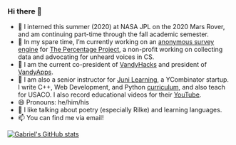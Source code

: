 ### Hi there 👋

<!--
**gfting/gfting** is a ✨ _special_ ✨ repository because its `README.md` (this file) appears on your GitHub profile.

Here are some ideas to get you started:
-->

- 🔭  I interned this summer (2020) at NASA JPL on the 2020 Mars Rover, and am continuing part-time through the fall academic semester.
- 🌱  In my spare time, I’m currently working on an [anonymous survey engine](https://github.com/The-Percentage-Project/survey-engine) for [The Percentage Project](https://percentageproject.com/#/), a non-profit working on collecting data and advocating for unheard voices in CS.
- 🍑  I am the current co-president of [VandyHacks](https://vandyhacks.org/) and president of [VandyApps](https://vandyapps.club/). 
- 🐡  I am also a senior instructor for [Juni Learning](https://junilearning.com/), a YCombinator startup. I write C++, Web Development, and Python [curriculum](https://junilearning.com/coding/), and also teach for USACO. I also record educational videos for their [YouTube](https://youtube.com/junilearning).
- 😄  Pronouns: he/him/his
- 💬  I like talking about poetry (especially Rilke) and learning languages.
- 📫  You can find me via email!

<!--
- 🌱 I’m currently learning ...
- 👯 I’m looking to collaborate on ...
- 🤔 I’m looking for help with ...
- 💬 Ask me about ...
- 📫 How to reach me: ...
- ⚡ Fun fact: ...
-->
[![Gabriel's GitHub stats](https://github-readme-stats.vercel.app/api?username=gfting&theme=dracula&show_icons=true&count_private=true)](https://github.com/anuraghazra/github-readme-stats)
